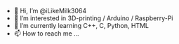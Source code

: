 - 👋 Hi, I’m @iLikeMilk3064
- 👀 I’m interested in 3D-printing / Arduino / Raspberry-Pi
- 🌱 I’m currently learning C++, C, Python, HTML
- 📫 How to reach me ...

<!---
iLikeMilk3064/iLikeMilk3064 is a ✨ special ✨ repository because its `README.md` (this file) appears on your GitHub profile.
You can click the Preview link to take a look at your changes.
--->

